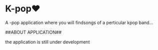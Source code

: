 # K-pop♥

A -pop application where you will findsongs of a perticular kpop band...

##ABOUT APPLICATION##

the application is still under development

